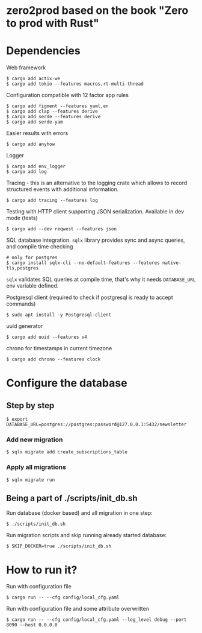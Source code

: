 zero2prod based on the book "Zero to prod with Rust"
====================================================

# Dependencies

Web framework

    $ cargo add actix-we
    $ cargo add tokio --features macros,rt-multi-thread 

Configuration compatible with 12 factor app rules

    $ cargo add figment --features yaml,en
    $ cargo add clap --features derive
    $ cargo add serde --features derive
    $ cargo add serde-yam

Easier results with errors

    $ cargo add anyhow

Logger

    $ cargo add env_logger
    $ cargo add log

Tracing - this is an alternative to the logging crate which allows to record structured events with additional information.

    $ cargo add tracing --features log

Testing with HTTP client supporting JSON serialization. Available in dev mode (tests)

    $ cargo add --dev reqwest --features json

SQL database integration. `sqlx` library provides sync and async queries, and compile time checking

    # only for postgres
    $ cargo install sqlx-cli --no-default-features --features native-tls,postgres

`sqlx` validates SQL queries at compile time, that's why it needs `DATABASE_URL` env variable defined.

Postgresql client (required to check if postgresql is ready to accept commands)

    $ sudo apt install -y Postgresql-client

uuid generator

    $ cargo add uuid --features v4

chrono for timestamps in current timezone

    $ cargo add chrono --features clock

# Configure the database

## Step by step

    $ export DATABASE_URL=postgres://postgres:password@127.0.0.1:5432/newsletter

### Add new migration

    $ sqlx migrate add create_subscriptions_table

### Apply all migrations

    $ sqlx migrate run

## Being a part of ./scripts/init_db.sh

Run database (docker based) and all migration in one step:

    $ ./scripts/init_db.sh

Run migration scripts and skip running already started database:

    $ SKIP_DOCKER=true ./scripts/init_db.sh

# How to run it?

Run with configuration file

    $ cargo run -- --cfg config/local_cfg.yaml

Run with configuration file and some attribute overwritten

    $ cargo run -- --cfg config/local_cfg.yaml --log_level debug --port 8090 --host 0.0.0.0
